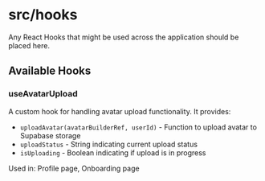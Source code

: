 # src/hooks

Any React Hooks that might be used across the application should be placed here.

## Available Hooks

### useAvatarUpload

A custom hook for handling avatar upload functionality. It provides:

- `uploadAvatar(avatarBuilderRef, userId)` - Function to upload avatar to Supabase storage
- `uploadStatus` - String indicating current upload status
- `isUploading` - Boolean indicating if upload is in progress

Used in: Profile page, Onboarding page
